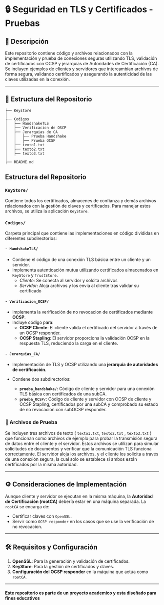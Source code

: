 # 🔒 Seguridad en TLS y Certificados - Pruebas

## 📌 Descripción
Este repositorio contiene código y archivos relacionados con la implementación y prueba de conexiones seguras utilizando TLS, validación de certificados con OCSP y jerarquías de Autoridades de Certificación (CA). Se incluyen ejemplos de clientes y servidores que intercambian archivos de forma segura, validando certificados y asegurando la autenticidad de las claves utilizadas en la conexión.

---
## 📂 Estructura del Repositorio
```
├── Keystore
│
├── Codigos
│   ├── HandshakeTLS
│   ├── Verificacion de OSCP
│   ├── Jerarquias de CA
│   │   ├── Prueba Handshake
│   │   ├── Prueba OCSP
│   ├── texto1.txt
│   ├── texto2.txt
│   ├── texto3.txt
│
├── README.md
```

## Estructura del Repositorio

### `KeyStore/`
Contiene todos los certificados, almacenes de confianza y demás archivos relacionados con la gestión de claves y certificados. Para manejar estos archivos, se utiliza la aplicación `KeyStore`.

### `Codigos/`
Carpeta principal que contiene las implementaciones en código divididas en diferentes subdirectorios:

  #### `- HandshakeTLS/`
  - Contiene el código de una conexión TLS básica entre un cliente y un servidor.
  - Implementa autenticación mutua utilizando certificados almacenados en `KeyStore` y `TrustStore`.
    - *Cliente:* Se conecta al servidor y solcita archivos
    - *Servidor:* Aloja archivos y los envia al cliente tras validar su certificado 
  
  #### `- Verificacion_OCSP/`
  - Implementa la verificación de no revocacion de certificados mediante **OCSP**.
  - Incluye código para:
    - **OCSP Cliente**: El cliente valida el certificado del servidor a través de un OCSP responder.
    - **OCSP Stapling**: El servidor proporciona la validación OCSP en la respuesta TLS, reduciendo la carga en el cliente.
  
  #### `- Jerarquias_CA/`
  - Implementación de TLS y OCSP utilizando una **jerarquía de autoridades de certificación**.
  - Contiene dos subdirectorios:
  
    - **`prueba_handshake/`**: Código de cliente y servidor para una conexión TLS básica con certificados de una subCA.
    - **`prueba_OCSP/`**: Código de cliente y servidor con OCSP de cliente y OCSP Stapling, certificados por una subCA y comprobado su estado de no revocacion con subOCSP responder.


### 📜 Archivos de Prueba
Se incluyen tres archivos de texto ( `texto1.txt`, `texto2.txt` , `texto3.txt` ) que funcionan como archivos de ejemplo para probar la transmisión segura de datos entre el cliente y el servidor. Estos archivos se utilizan para simular solicitudes de documentos y verificar que la comunicación TLS funciona correctamente. El servidor aloja los archivos, y el cliente los solicita a través de una conexión segura, la cual solo se establece si ambos están certificados por la misma autoridad.

---

## ⚙️ Consideraciones de Implementación
 Aunque cliente y servidor se ejecutan en la misma máquina, la **Autoridad de Certificación (rootCA)** debería estar en una máquina separada.
 La `rootCA` se encarga de:
  -  Certificar claves con `OpenSSL`.
  -  Servir como `OCSP responder` en los casos que se use la verificación de no revocacion.

---

## 🛠 Requisitos y Configuración
1.  **OpenSSL**: Para la generación y validación de certificados.
2.  **KeyStore**: Para la gestión de certificados y claves.
3.  **Configuración del OCSP responder** en la máquina que actúa como `rootCA`.

---
#### Este repositorio es parte de un proyecto academico y esta diseñado para fines educativos
